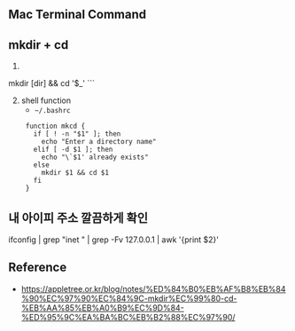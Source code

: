 Mac Terminal Command
--
## mkdir + cd
1. ``` shell script 
mkdir [dir] && cd '$_'
    ```

2. shell function
    * ```~/.bashrc```   
    ```shell script
     function mkcd {
       if [ ! -n "$1" ]; then
         echo "Enter a directory name"
       elif [ -d $1 ]; then
         echo "\`$1' already exists"
       else
         mkdir $1 && cd $1
       fi
     }
    ```

## 내 아이피 주소 깔끔하게 확인
ifconfig | grep "inet " | grep -Fv 127.0.0.1 | awk '{print $2}'

Reference
--
* https://appletree.or.kr/blog/notes/%ED%84%B0%EB%AF%B8%EB%84%90%EC%97%90%EC%84%9C-mkdir%EC%99%80-cd-%EB%AA%85%EB%A0%B9%EC%9D%84-%ED%95%9C%EA%BA%BC%EB%B2%88%EC%97%90/